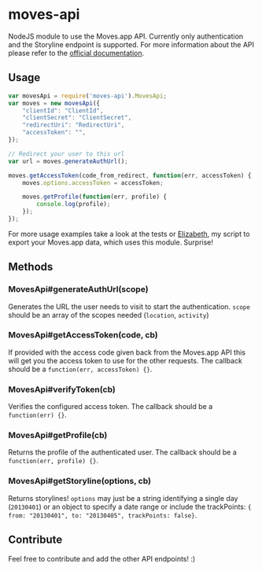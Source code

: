 # moves-api

NodeJS module to use the Moves.app API. Currently only authentication and the Storyline endpoint is supported. For more information about the API please refer to the [official documentation](https://dev.moves-app.com/docs/api).

## Usage

```javascript
var movesApi = require('moves-api').MovesApi;
var moves = new movesApi({
    "clientId": "ClientId",
    "clientSecret": "ClientSecret",
    "redirectUri": "RedirectUri",
    "accessToken": "",
});

// Redirect your user to this url
var url = moves.generateAuthUrl();

moves.getAccessToken(code_from_redirect, function(err, accessToken) {
    moves.options.accessToken = accessToken;

    moves.getProfile(function(err, profile) {
        console.log(profile);
    });
});
```

For more usage examples take a look at the tests or [Elizabeth](https://github.com/pwaldhauer/elizabeth), my script to export your Moves.app data, which uses this module. Surprise!

## Methods

### MovesApi#generateAuthUrl(scope)

Generates the URL the user needs to visit to start the authentication. `scope` should be an array of the scopes needed (`location`, `activity`)

### MovesApi#getAccessToken(code, cb)

If provided with the access code given back from the Moves.app API this will get you the access token to use for the other requests. The callback should be a `function(err, accessToken) {}`.

### MovesApi#verifyToken(cb)

Verifies the configured access token. The callback should be a `function(err) {}`.

### MovesApi#getProfile(cb)

Returns the profile of the authenticated user. The callback should be a `function(err, profile) {}`.

### MovesApi#getStoryline(options, cb)

Returns storylines! `options` may just be a string identifying a single day (`20130401`) or an object to specify a date range or include the trackPoints: `{ from: "20130401", to: "20130405", trackPoints: false}`.

## Contribute

Feel free to contribute and add the other API endpoints! :)
